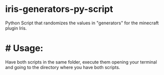 # iris-generators-py-script
Python Script that randomizes the values in "generators" for the minecraft plugin Iris.

# # Usage: 
Have both scripts in the same folder, execute them opening your terminal and going to the directory where you have both scripts. 
